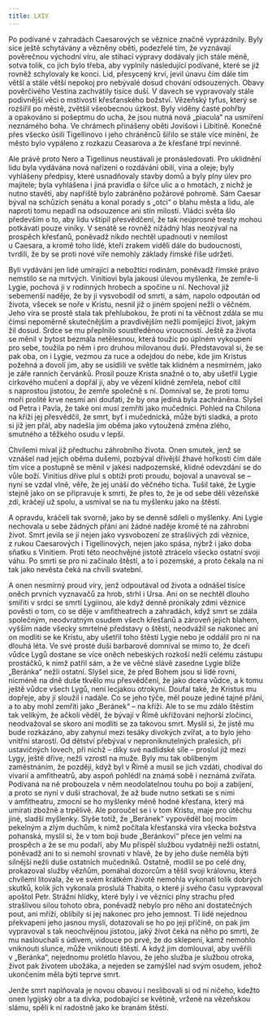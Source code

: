 ```yaml
---
title: LXIV
---
```


Po podívané v zahradách Caesarových se věznice značně vyprázdnily. Byly sice ještě schytávány a vězněny oběti, podezřelé tím, že vyznávají pověrečnou východní víru, ale stihací výpravy dodávaly jich stále méně, sotva tolik, co jich bylo třeba, aby vyplnily následující podívané, které se již rovněž schylovaly ke konci. Lid, přesycený krví, jevil únavu čím dále tím větší a stále větší nepokoj pro nebývalé dosud chování odsouzených. Obavy pověrčivého Vestina zachvátily tisíce duší. V davech se vypravovaly stále podivnější věci o mstivosti křesťanského božství. Vězeňský tyfus, který se rozšířil po městě, zvětšil všeobecnou úzkost. Byly viděny časté pohřby a opakováno si pošeptmu do ucha, že jsou nutná nová „piacula“ na usmíření neznámého boha. Ve chrámech přinášeny oběti Jovišovi i Libitině. Konečně přes všecko úsilí Tigellinovo i jeho chráněnců šířilo se stále více mínění, že město bylo vypáleno z rozkazu Ceasarova a že křesťané trpí nevinně.

Ale právě proto Nero a Tigellinus neustávali je pronásledovati. Pro uklidnění lidu byla vydávána nová nařízení o rozdávání obilí, vína a oleje; byly vyhlášeny předpisy, které usnadňovaly stavby domů a byly plny úlev pro majitele; byla vyhlášena i jiná pravidla o šířce ulic a o hmotách, z nichž je nutno stavěti, aby napříště bylo zabráněno požárové pohromě. Sám Caesar býval na schůzích senátu a konal porady s „otci“ o blahu města a lidu, ale naproti tomu nepadl na odsouzence ani stín milosti. Vládci světa šlo především o to, aby lidu vštípil přesvědčení, že tak neúprosné tresty mohou potkávati pouze viníky. V senátě se rovněž nižádný hlas neozýval na prospěch křesťanů, poněvadž nikdo nechtěl upadnouti v nemilost u Caesara, a kromě toho lidé, kteří zrakem viděli dále do budoucnosti, tvrdili, že by se proti nové víře nemohly základy římské říše udržeti.

Byli vydáváni jen lidé umírající a nebožtíci rodinám, poněvadž římské právo nemstilo se na mrtvých. Vinitiovi byla jakousi úlevou myšlenka, že zemře-li Lygie, pochová ji v rodinných hrobech a spočine u ní. Nechoval již sebemenší naděje, že by ji vysvobodil od smrti, a sám, napolo odpoután od života, všecek se noře v Kristu, nesnil již o jiném spojení nežli o věčném. Jeho víra se prostě stala tak přehlubokou, že proti ní ta věčnost zdála se mu čímsi nepoměrně skutečnějším a pravdivějším nežli pomíjející život, jakým žil dosud. Srdce se mu přeplnilo soustředěnou vroucností. Ještě za života se měnil v bytost bezmála netělesnou, která toužíc po úplném vykoupení pro sebe, toužila po něm i pro druhou milovanou duši. Představoval si, že se pak oba, on i Lygie, vezmou za ruce a odejdou do nebe, kde jim Kristus požehná a dovolí jim, aby se usídlili ve světle tak klidném a nesmírném, jako je záře ranních červánků. Prosil pouze Krista snažně o to, aby ušetřil Lygie cirkového mučení a dopřál jí, aby ve vězení klidně zemřela, neboť cítil s naprostou jistotou, že zemře společně s ní. Domníval se, že proti tomu moři prolité krve nesmí ani doufati, že by ona jediná byla zachráněna. Slyšel od Petra i Pavla, že také oni musí zemříti jako mučedníci. Pohled na Chilona na kříži jej přesvědčil, že smrt, byť i mučednická, může býti sladká, a proto si již jen přál, aby nadešla jim oběma jako vytoužená změna zlého, smutného a těžkého osudu v lepší.

Chvílemi míval již předtuchu záhrobního života. Onen smutek, jenž se vznášel nad jejich oběma dušemi, pozbýval dřívější žhavé hořkosti čím dále tím více a postupně se měnil v jakési nadpozemské, klidné odevzdání se do vůle boží. Vinitius dříve plul s obtíží proti proudu, bojoval a unavoval se – nyní se vzdal vlně, věře, že jej unáší do věčného ticha. Tušil také, že Lygie stejně jako on se připravuje k smrti, že přes to, že je od sebe dělí vězeňské zdi, kráčejí už spolu, a usmíval se na tu myšlenku jako na štěstí.

A opravdu, kráčeli tak svorně, jako by se denně sdíleli o myšlenky. Ani Lygie nechovala u sebe žádných přání ani žádné naděje kromě té na záhrobní život. Smrt jevila se jí nejen jako vysvobození ze strašlivých zdí věznice, z rukou Caesarových i Tigellinových, nejen jako spása, nýbrž i jako doba sňatku s Vinitiem. Proti této neochvějné jistotě ztrácelo všecko ostatní svoji váhu. Po smrti se pro ni začínalo štěstí, a to i pozemské, a proto čekala na ni tak jako nevěsta čeká na chvíli svatební.

A onen nesmírný proud víry, jenž odpoutával od života a odnášel tisíce oněch prvních vyznavačů za hrob, strhl i Ursa. Ani on se nechtěl dlouho smířiti v srdci se smrtí Lygiinou, ale když denně pronikaly zdmi věznice pověsti o tom, co se děje v amfitheatrech a zahradách, když smrt se zdála společným, neodvratným osudem všech křesťanů a zároveň jejich blahem, vyšším nade všecky smrtelné představy o štěstí, neodvážil se nakonec ani on modliti se ke Kristu, aby ušetřil toho štěstí Lygie nebo je oddálil pro ni na dlouhá léta. Ve své prosté duši barbarově domníval se mimo to, že dceři vůdce Lygů dostane se více oněch nebeských rozkoší nežli celému zástupu prostáčků, k nimž patřil sám, a že ve věčné slávě zasedne Lygie blíže „Beránka“ nežli ostatní. Slyšel sice, že před Bohem jsou si lidé rovni, nicméně na dně duše tkvělo mu přesvědčení, že jako dcera vůdce, a k tomu ještě vůdce všech Lygů, není lecjakou otrokyní. Doufal také, že Kristus mu dopřeje, aby jí sloužil i nadále. Co se jeho týče, měl pouze jediné tajné přání, a to aby mohl zemříti jako „Beránek“ – na kříži. Ale to se mu zdálo štěstím tak velikým, že ačkoli věděl, že bývají v Římě ukřižováni nejhorší zločinci, neodvažoval se skoro ani modliti se za takovou smrt. Myslil si, že jistě mu bude rozkázáno, aby zahynul mezi tesáky divokých zvířat, a to bylo jeho vnitřní starostí. Od dětství přebýval v neproniknutelných pralesích, při ustavičných lovech, při nichž – díky své nadlidské síle – proslul již mezi Lygy, ještě dříve, nežli vzrostl na muže. Byly mu tak oblíbeným zaměstnáním, že později, když byl v Římě a musil se jich vzdáti, chodíval do vivarií a amfitheatrů, aby aspoň po­hlédl na známá sobě i neznámá zvířata. Podívaná na ně probouzela v něm neodolatelnou touhu po boji a zabíjení, a proto se nyní v duši strachoval, že až bude nutno setkati se s nimi v amfitheatru, zmocní se ho myšlenky méně hodné křesťana, který má umírati zbožně a trpělivě. Ale poroučel se i v tom Kristu, maje pro útěchu jiné, sladší myšlenky. Slyše totiž, že „Beránek“ vypověděl boj mocím pekelným a zlým duchům, k nimž počítala křesťanská víra všecka božstva pohanská, myslil si, že v tom boji bude „Beránkovi“ přece jen velmi na prospěch a že se mu podaří, aby Mu přispěl službou vydatněji nežli ostatní, poněvadž ani to si nemohl srovnati v hlavě, že by jeho duše neměla býti silnější nežli duše ostatních mučedníků. Ostatně, modlil se po celé dny, prokazoval služby vězňům, pomáhal dozorcům a těšil svoji královnu, která chvílemi litovala, že ve svém krátkém životě nemohla vykonati tolik dobrých skutků, kolik jich vykonala proslulá Thabita, o které jí svého času vypravoval apoštol Petr. Strážní hlídky, které byly i ve věznici plny strachu před strašlivou silou tohoto obra, poněvadž nebylo pro něho ani dostatečných pout, ani mříží, oblíbily si jej nakonec pro jeho jemnost. Ti lidé nejednou překvapeni jeho jasnou myslí, dotazovali se ho po její příčině, on pak jim vypravoval s tak neochvějnou jistotou, jaký život čeká na něho po smrti, že mu naslouchali s údivem, vidouce po prvé, že do sklepení, kamž nemohlo vniknouti slunce, může vniknouti štěstí. A když jim domlouval, aby uvěřili v „Beránka“, nejednomu prolétlo hlavou, že jeho služba je službou otroka, život pak životem ubožáka, a nejeden se zamýšlel nad svým osudem, jehož ukončením měla býti teprve smrt.

Jenže smrt naplňovala je novou obavou i neslibovali si od ní ničeho, kdežto onen lygijský obr a ta dívka, podobající se květině, vržené na vězeňskou slámu, spěli k ní radostně jako ke branám štěstí.
